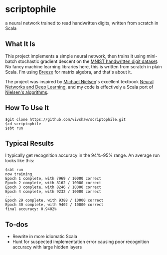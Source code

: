 # scriptophile
a neural network trained to read handwritten digits, written from scratch in Scala

## What It Is
This project implements a simple neural network, then trains it using mini-batch stochastic gradient descent on the [MNIST handwritten digit dataset](http://yann.lecun.com/exdb/mnist/). No fancy machine learning libraries here, this is written from scratch in plain Scala. I'm using [Breeze](https://github.com/scalanlp/breeze) for matrix algebra, and that's about it.

The project was inspired by [Michael Nielsen](http://michaelnielsen.org/)'s excellent textbook [Neural Networks and Deep Learning](http://neuralnetworksanddeeplearning.com/), and my code is effectively a Scala port of [Nielsen's algorithms](https://github.com/mnielsen/neural-networks-and-deep-learning).

## How To Use It
```
$git clone https://github.com/vivshaw/scriptophile.git
$cd scriptophile
$sbt run
```

## Typical Results

I typically get recognition accuracy in the 94%-95% range. An average run looks like this:

```
$sbt run
now training
Epoch 1 complete, with 7969 / 10000 correct
Epoch 2 complete, with 8162 / 10000 correct
Epoch 3 complete, with 8246 / 10000 correct
Epoch 4 complete, with 9232 / 10000 correct
...
Epoch 29 complete, with 9388 / 10000 correct
Epoch 30 complete, with 9402 / 10000 correct
final accuracy: 0.9402%
```

## To-dos

* Rewrite in more idiomatic Scala
* Hunt for suspected implementation error causing poor recognition accuracy with large hidden layers
